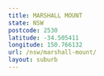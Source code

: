 ```yaml
---
title: MARSHALL MOUNT
state: NSW
postcode: 2530
latitude: -34.505411
longitude: 150.766132
url: /nsw/marshall-mount/
layout: suburb
---
```


